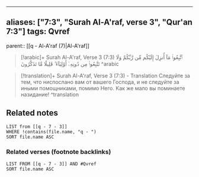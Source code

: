 
---
aliases: ["7:3", "Surah Al-A'raf, verse 3", "Qur'an 7:3"]
tags: Qvref
---

parent:: [[q - Al-A'raf (7)|Al-A'raf]]

> [!arabic]+ Surah Al-A'raf, Verse 3 (7:3)
> <span class="quran-arabic">ٱتَّبِعُوا۟ مَآ أُنزِلَ إِلَيْكُم مِّن رَّبِّكُمْ وَلَا تَتَّبِعُوا۟ مِن دُونِهِۦٓ أَوْلِيَآءَ ۗ قَلِيلًا مَّا تَذَكَّرُونَ</span>
^arabic

> [!translation]+ Surah Al-A'raf, Verse 3 (7:3) - Translation
> Следуйте за тем, что ниспослано вам от вашего Господа, и не следуйте за иными помощниками, помимо Него. Как же мало вы поминаете назидание!
^translation



## Related notes
```dataview
LIST from [[q - 7 - 3]]
WHERE !contains(file.name, "q - ")
SORT file.name ASC
```

### Related verses (footnote backlinks)
```dataview
LIST FROM [[q - 7 - 3]] AND #Qvref
SORT file.name ASC
```

